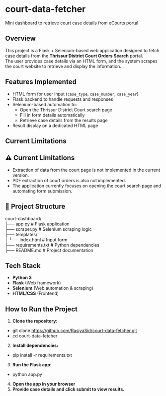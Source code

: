 # court-data-fetcher
Mini dashboard to retrieve court case details from eCourts portal

##  Overview
This project is a Flask + Selenium-based web application designed to fetch case details from the **Thrissur District Court Orders Search** portal.  
The user provides case details via an HTML form, and the system scrapes the court website to retrieve and display the information.

##  Features Implemented
- HTML form for user input (`case_type`, `case_number`, `case_year`)
- Flask backend to handle requests and responses
- Selenium-based automation to:
  - Open the Thrissur District Court search page
  - Fill in form details automatically
  - Retrieve case details from the results page
- Result display on a dedicated HTML page

##  Current Limitations
## ⚠ Current Limitations
- Extraction of data from the court page is not implemented in the current version.
- PDF extraction of court orders is also not implemented.
- The application currently focuses on opening the court search page and automating form submission.

## 📂 Project Structure
court-dashboard/  
├── app.py # Flask application  
├── scraper.py # Selenium scraping logic  
├── templates/  
│ └── index.html # Input form  
├── requirements.txt # Python dependencies  
├── README.md # Project documentation


##  Tech Stack
- **Python 3**
- **Flask** (Web framework)
- **Selenium** (Web automation & scraping)
- **HTML/CSS** (Frontend)

##  How to Run the Project
1. **Clone the repository:**
  - git clone https://github.com/RasiyaSid/court-data-fetcher.git
  - cd court-data-fetcher
2. **Install dependencies:**
  - pip install -r requirements.txt
3. **Run the Flask app:**
  - python app.py
4. **Open the app in your browser**
5. **Provide case details and click submit to view results.**
